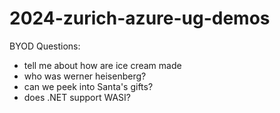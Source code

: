 # 2024-zurich-azure-ug-demos

BYOD Questions:

 - tell me about how are ice cream made
 - who was werner heisenberg?
 - can we peek into Santa's gifts?
 - does .NET support WASI?